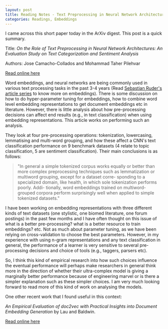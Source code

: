 ```yaml
---
layout: post
title: Reading Notes - Text Preprocessing in Neural Network Architectures
categories: Readings, Embeddings 
---
```

I came across this short paper today in the ArXiv digest. This post is a quick summary.

Title: *On the Role of Text Preprocessing in Neural Network Architectures: An Evaluation Study on Text Categorization and Sentiment Analysis*

Authors: Jose Camacho-Collados and Mohammad Taher Pilehvar

[Read online here](https://arxiv.org/pdf/1707.01780.pdf)

Word embeddings, and neural networks are being commonly used in various text processing tasks in the past 3-4 years (Read [Sebastian Ruder's article series](http://sebastianruder.com/word-embeddings-1/) to know more on embeddings). There is some discussion on how to do hyper-parameter tuning for embeddings, 
how to combine word level embedding representations to get document embeddings etc in literature. However, there is little analysis about
how pre-processing decisions can affect end results (e.g., in text classification) when using embedding representations. This article works 
on performing such an analysis.

They look at four pre-processing operations: tokenization, lowercasing, lemmatising and multi-word grouping, and how these affect a CNN's text
classification performance on 9 benchmark datasets (4 relate to topic classification, 5 are sentiment classification). 
Their main conclusions is as follows:

> "In general a simple tokenized corpus works equally or better than more complex
preprocessing techniques such as lemmatization or multiword grouping, except for a dataset corre-
sponding to a specialized domain, like health, in which sole tokenization performs poorly.  Addi-
tionally, word embeddings trained on multiword-grouped corpora perform surprisingly well when
applied to simple tokenized datasets."

I have been working on embedding representations with three different kinds of text datasets (one stylistic, one biomed literature, one forum postings) 
in the past few months and I have often thought on this issue of what is a better pre-processing? what is a better resource to train embeddings? etc.
Not as much about parameter tuning, as we have been relying on cross-validation to choose the best parameters. However, in my experience with using n-gram representations 
and any text classification in general, the performance of a learner is very sensitive to several pre-processing decisions and choice of tools (e.g., taggers, parsers etc).

So, I think this kind of empirical research into how such choices influence the eventual performance will perhaps make researchers in general think more
in the direction of whether their ultra-complex model is giving a marginally better performance because of engineering marvel or is there a simpler explanation such as
these simpler choices. I am very much looking forward to read more of this kind of work on analysing the models. 

One other recent work that I found useful in this context:

*An Empirical Evaluation of doc2vec with Practical Insights into Document Embedding Generation* by Lau and Baldwin.

[Read online here](http://www.aclweb.org/anthology/W16-1609)

